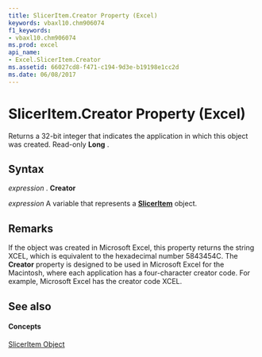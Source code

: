 ```yaml
---
title: SlicerItem.Creator Property (Excel)
keywords: vbaxl10.chm906074
f1_keywords:
- vbaxl10.chm906074
ms.prod: excel
api_name:
- Excel.SlicerItem.Creator
ms.assetid: 66027cd8-f471-c194-9d3e-b19198e1cc2d
ms.date: 06/08/2017
---
```



# SlicerItem.Creator Property (Excel)

Returns a 32-bit integer that indicates the application in which this object was created. Read-only  **Long** .


## Syntax

 _expression_ . **Creator**

 _expression_ A variable that represents a **[SlicerItem](Excel.SlicerItem.md)** object.


## Remarks

If the object was created in Microsoft Excel, this property returns the string XCEL, which is equivalent to the hexadecimal number 5843454C. The  **Creator** property is designed to be used in Microsoft Excel for the Macintosh, where each application has a four-character creator code. For example, Microsoft Excel has the creator code XCEL.


## See also


#### Concepts


[SlicerItem Object](Excel.SlicerItem.md)

